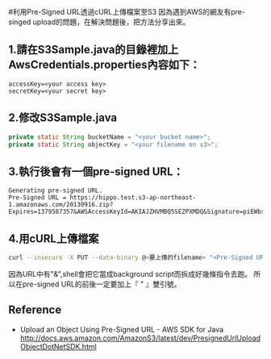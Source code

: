 #利用Pre-Signed URL透過cURL上傳檔案至S3
因為遇到AWS的網友有pre-singed upload的問題，在解決問題後，把方法分享出來。

## 1.請在S3Sample.java的目錄裡加上AwsCredentials.properties內容如下：
```properties
accessKey=<your access key>
secretKey=<your secret key>    
```

## 2.修改S3Sample.java
```java
private static String bucketName = "<your bucket name>";
private static String objectKey = "<your filename on s3>";
```

## 3.執行後會有一個pre-signed URL：
```code
Generating pre-signed URL.
Pre-Signed URL = https://hippo.test.s3-ap-northeast-1.amazonaws.com/20130916.zip?Expires=1379587357&AWSAccessKeyId=AKIAJZHVMBQ5SEZPXMDQ&Signature=piEWbsPr2a6Tbu9TeINm1/gIt60%3D
```

## 4.用cURL上傳檔案
```sh
curl --insecure -X PUT --data-binary @<要上傳的filename> "<Pre-Signed URL>"
```
因為URL中有"&",shell會把它當成background script而拆成好幾條指令去跑。
所以在pre-signed URL的前後一定要加上『 " 』雙引號。

## Reference
* Upload an Object Using Pre-Signed URL - AWS SDK for Java
http://docs.aws.amazon.com/AmazonS3/latest/dev/PresignedUrlUploadObjectDotNetSDK.html